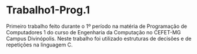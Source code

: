 # Trabalho1-Prog.1
 Primeiro trabalho feito durante o 1º período na matéria de Programação de Computadores 1 do curso de Engenharia da Computação no CEFET-MG Campus Divinópolis. Neste trabalho foi utilizado estruturas de decisões e de repetições na linguagem C.
